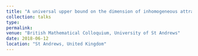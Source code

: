 ```yaml
---
title: "A universal upper bound on the dimension of inhomogeneous attractors"
collection: talks
type: 
permalink:
venue: "British Mathematical Colloquium, University of St Andrews"
date: 2018-06-12
location: "St Andrews, United Kingdom"
---
```

